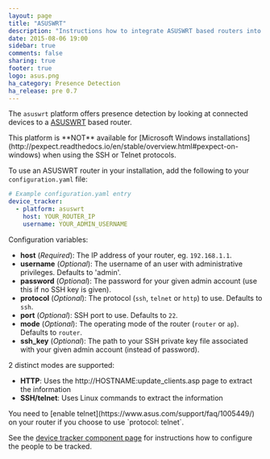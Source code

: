 ```yaml
---
layout: page
title: "ASUSWRT"
description: "Instructions how to integrate ASUSWRT based routers into Home Assistant."
date: 2015-08-06 19:00
sidebar: true
comments: false
sharing: true
footer: true
logo: asus.png
ha_category: Presence Detection
ha_release: pre 0.7
---
```



The `asuswrt` platform offers presence detection by looking at connected devices to a [ASUSWRT](http://event.asus.com/2013/nw/ASUSWRT/) based router.

<p class='note warning'>
This platform is **NOT** available for [Microsoft Windows installations](http://pexpect.readthedocs.io/en/stable/overview.html#pexpect-on-windows) when using the SSH or Telnet protocols.
</p>

To use an ASUSWRT router in your installation, add the following to your `configuration.yaml` file:

```yaml
# Example configuration.yaml entry
device_tracker:
  - platform: asuswrt
    host: YOUR_ROUTER_IP
    username: YOUR_ADMIN_USERNAME
```

Configuration variables:

- **host** (*Required*): The IP address of your router, eg. `192.168.1.1`.
- **username** (*Optional*): The username of an user with administrative privileges. Defaults to 'admin'.
- **password** (*Optional*): The password for your given admin account (use this if no SSH key is given).
- **protocol** (*Optional*): The protocol (`ssh`, `telnet` or `http`) to use. Defaults to `ssh`.
- **port** (*Optional*): SSH port to use. Defaults to `22`.
- **mode** (*Optional*): The operating mode of the router (`router` or `ap`). Defaults to `router`.
- **ssh_key** (*Optional*): The path to your SSH private key file associated with your given admin account (instead of password).

2 distinct modes are supported:
- **HTTP**: Uses the http://HOSTNAME:update_clients.asp page to extract the information
- **SSH/telnet**: Uses Linux commands to extract the information

<p class='note warning'>
You need to [enable telnet](https://www.asus.com/support/faq/1005449/) on your router if you choose to use `protocol: telnet`. 
</p>

See the [device tracker component page](/components/device_tracker/) for instructions how to configure the people to be tracked.

